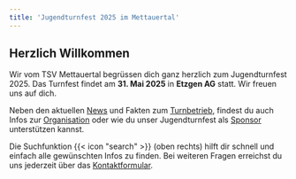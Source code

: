 ```yaml
---
title: 'Jugendturnfest 2025 im Mettauertal'
---
```


Herzlich Willkommen
-------------------

Wir vom TSV Mettauertal begrüssen dich ganz herzlich zum Jugendturnfest 2025.
Das Turnfest findet am **31. Mai 2025** in **Etzgen AG** statt.
Wir freuen uns auf dich.

Neben den aktuellen [News](/news) und Fakten zum [Turnbetrieb](/turnbetrieb),
findest du auch Infos zur [Organisation](/organisation)
oder wie du unser Jugendturnfest als [Sponsor](/marketing) unterstützen kannst.

Die Suchfunktion {{< icon "search" >}} (oben rechts) hilft dir schnell und einfach alle gewünschten Infos zu finden.
Bei weiteren Fragen erreichst du uns jederzeit über das [Kontaktformular](/contact).
